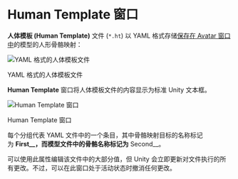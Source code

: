 
# Human Template 窗口

**人体模板 (Human Template)** 文件 (`*.ht`) 以 YAML 格式存储[保存在 Avatar 窗口中](https://docs.unity3d.com/cn/current/Manual/class-Avatar.html#HumanTemplate)的模型的人形骨骼映射：

![YAML 格式的人体模板文件](https://docs.unity3d.com/cn/current/uploads/Main/classHumanTemplate-YAML.jpg)

YAML 格式的人体模板文件

**Human Template** 窗口将人体模板文件的内容显示为标准 Unity 文本框。

![Human Template 窗口](https://docs.unity3d.com/cn/current/uploads/Main/classHumanTemplate-Inspector.png)

Human Template 窗口

每个分组代表 YAML 文件中的一个条目，其中骨骼映射目标的名称标记为 **First__，而模型文件中的骨骼名称标记为** Second__。

可以使用此属性编辑该文件中的大部分值，但 Unity 会立即更新对文件执行的所有更改。不过，可以在此窗口处于活动状态时撤消任何更改。